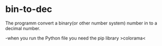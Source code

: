 # bin-to-dec

The programm convert a binary(or other number system) number in to a decimal number.

-when you run the Python file you need the pip library >colorama<

